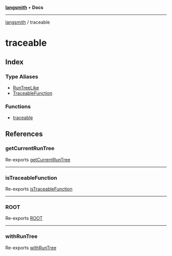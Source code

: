 [**langsmith**](../README.md) • **Docs**

***

[langsmith](../README.md) / traceable

# traceable

## Index

### Type Aliases

- [RunTreeLike](type-aliases/RunTreeLike.md)
- [TraceableFunction](type-aliases/TraceableFunction.md)

### Functions

- [traceable](functions/traceable.md)

## References

### getCurrentRunTree

Re-exports [getCurrentRunTree](../singletons/traceable/functions/getCurrentRunTree.md)

***

### isTraceableFunction

Re-exports [isTraceableFunction](../singletons/traceable/functions/isTraceableFunction.md)

***

### ROOT

Re-exports [ROOT](../singletons/traceable/variables/ROOT.md)

***

### withRunTree

Re-exports [withRunTree](../singletons/traceable/functions/withRunTree.md)
